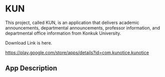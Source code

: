 # KUN
This project, called KUN, is an application that delivers academic announcements, departmental announcements, professor information, and departmental office information from Konkuk University.

Download Link is here.

https://play.google.com/store/apps/details?id=com.kunotice.kunotice

## App Description


